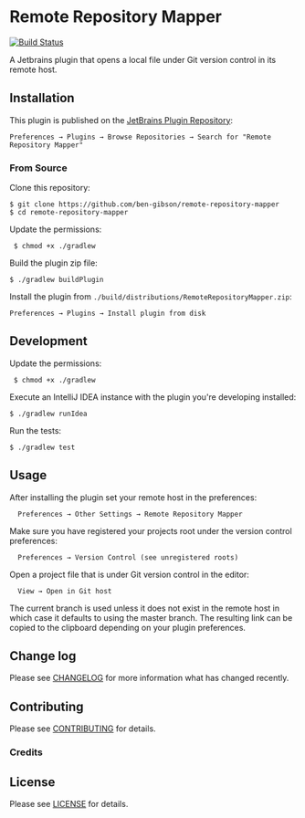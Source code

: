 # Remote Repository Mapper

[![Build Status](https://travis-ci.org/ben-gibson/remote-repository-mapper.svg?branch=master)](https://travis-ci.org/ben-gibson/remote-repository-mapper)

A Jetbrains plugin that opens a local file under Git version control in its remote host.

Installation
-------------------------------------------------------------------------------

This plugin is published on the
[JetBrains Plugin Repository](https://plugins.jetbrains.com/plugin/8183):

    Preferences → Plugins → Browse Repositories → Search for "Remote Repository Mapper"

### From Source

Clone this repository:

    $ git clone https://github.com/ben-gibson/remote-repository-mapper
    $ cd remote-repository-mapper

Update the permissions:

     $ chmod +x ./gradlew

Build the plugin zip file:

    $ ./gradlew buildPlugin

Install the plugin from `./build/distributions/RemoteRepositoryMapper.zip`:

    Preferences → Plugins → Install plugin from disk


Development
-------------------------------------------------------------------------------

Update the permissions:

     $ chmod +x ./gradlew

Execute an IntelliJ IDEA instance with the plugin you're developing installed:

    $ ./gradlew runIdea
    
Run the tests:

    $ ./gradlew test

Usage
-------------------------------------------------------------------------------

After installing the plugin set your remote host in the preferences:

      Preferences → Other Settings → Remote Repository Mapper
      
Make sure you have registered your projects root under the version control preferences:

      Preferences → Version Control (see unregistered roots)

Open a project file that is under Git version control in the editor:

      View → Open in Git host

The current branch is used unless it does not exist in the remote host in which case it defaults to using the master branch.
The resulting link can be copied to the clipboard depending on your plugin preferences.

Change log
-------------------------------------------------------------------------------

Please see [CHANGELOG](CHANGELOG.md) for more information what has changed recently.

Contributing
-------------------------------------------------------------------------------

Please see [CONTRIBUTING](CONTRIBUTING.md) for details.

### Credits

License
-------------------------------------------------------------------------------

Please see [LICENSE](LICENSE) for details.